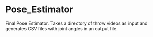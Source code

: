 # Pose_Estimator
Final Pose Estimator. Takes a directory of throw videos as input and generates CSV files with joint angles in an output file.
